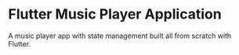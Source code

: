 # Flutter Music Player Application

A music player app with state management built all from scratch with Flutter.
